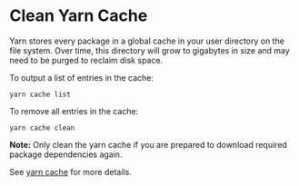 # Clean Yarn Cache

Yarn stores every package in a global cache in your user directory on the file system. Over time, this directory will grow to gigabytes in size and may need to be purged to reclaim disk space.

To output a list of entries in the cache:

```shell
yarn cache list
```

To remove all entries in the cache:

```shell
yarn cache clean
```

__Note:__ Only clean the yarn cache if you are prepared to download required package dependencies again.

See [yarn cache](https://classic.yarnpkg.com/en/docs/cli/cache/) for more details.
